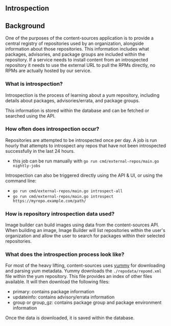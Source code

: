 ## Introspection

## Background

One of the purposes of the content-sources application is to provide a central registry of repositories used by an organization, alongside information about those repositories.  This information includes what packages, advisories, and package groups are included within the repository.  If a service needs to install content from an introspected repository it needs to use the external URL to pull the RPMs directly, no RPMs are actually hosted by our service. 

### What is introspection?
Introspection is the process of learning about a yum repository, including details about packages, advisories/errata, and package groups.

This information is stored within the database and can be fetched or searched using the API.

### How often does introspection occur?
Repositories are attempted to be introspected once per day. A job is run hourly that attempts to introspect any repos that have not been introspected successfully in the last 24 hours.

* this job can be run manually with `go run cmd/external-repos/main.go nightly-jobs`

Introspection can also be triggered directly using the API & UI, or using the command line:
* `go run cmd/external-repos/main.go introspect-all`
* `go run cmd/external-repos/main.go introspect https://myrepo.example.com/path/`


### How is repository introspection data used?

Image builder can build images using data from the content-sources API.  When building an image, Image Builder will list repositories within the user's organization and allow the user to search for packages within their selected repositories.

### What does the introspection process look like?

For most of the heavy lifting, content-sources uses [yummy](https://github.com/content-services/yummy) for downloading and parsing yum metadata.
Yummy downloads the `./repodata/repomd.xml` file within the yum repository.  This file provides an index of other files available.  It will then download the following files:
* primary: contains package information
* updateinfo: contains advisory/errata information
* group or group_gz: contains package group and package environment information

Once the data is downloaded, it is saved within the database.
